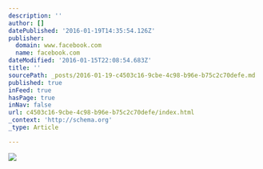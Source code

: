 ```yaml
---
description: ''
author: []
datePublished: '2016-01-19T14:35:54.126Z'
publisher:
  domain: www.facebook.com
  name: facebook.com
dateModified: '2016-01-15T22:08:54.683Z'
title: ''
sourcePath: _posts/2016-01-19-c4503c16-9cbe-4c98-b96e-b75c2c70defe.md
published: true
inFeed: true
hasPage: true
inNav: false
url: c4503c16-9cbe-4c98-b96e-b75c2c70defe/index.html
_context: 'http://schema.org'
_type: Article

---
```

![](https://scontent-mia1-1.xx.fbcdn.net/hphotos-xlt1/t31.0-8/12496034_10208714216677410_6294470773774503045_o.jpg)